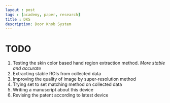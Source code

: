 ```yaml
---
layout : post
tags : [academy, paper, research]
title : DKS
description: Door Knob System
---
```


# **TODO**

1. Testing the skin color based hand region extraction method. *More stable and accurate*
2. Extracting stable ROIs from collected data
3. Improving the quality of image by super-resolution method
4. Trying set to set matching method on collected data
5. Writing a manuscript about this device
6. Revising the patent according to latest device
